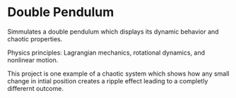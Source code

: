 # Double Pendulum
Simmulates a double pendulum which displays its dynamic behavior and chaotic properties.

Physics principles: Lagrangian mechanics, rotational dynamics, and nonlinear motion.

This project is one example of a chaotic system which shows how any small change in intial position creates a ripple effect leading to a completly differernt outcome.
